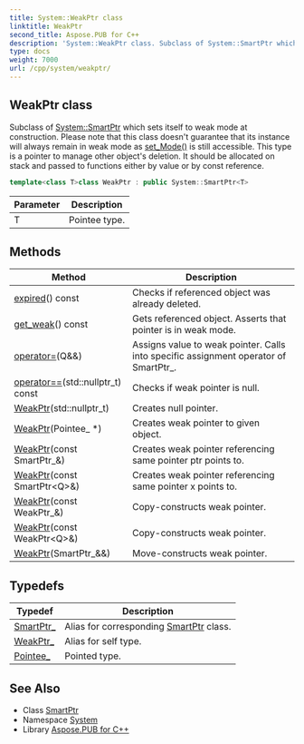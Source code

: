 ```yaml
---
title: System::WeakPtr class
linktitle: WeakPtr
second_title: Aspose.PUB for C++
description: 'System::WeakPtr class. Subclass of System::SmartPtr which sets itself to weak mode at construction. Please note that this class doesn''t guarantee that its instance will always remain in weak mode as set_Mode() is still accessible. This type is a pointer to manage other object''s deletion. It should be allocated on stack and passed to functions either by value or by const reference in C++.'
type: docs
weight: 7000
url: /cpp/system/weakptr/
---
```

## WeakPtr class


Subclass of [System::SmartPtr](../smartptr/) which sets itself to weak mode at construction. Please note that this class doesn't guarantee that its instance will always remain in weak mode as [set_Mode()](../smartptr/set_mode/) is still accessible. This type is a pointer to manage other object's deletion. It should be allocated on stack and passed to functions either by value or by const reference.

```cpp
template<class T>class WeakPtr : public System::SmartPtr<T>
```


| Parameter | Description |
| --- | --- |
| T | Pointee type. |
## Methods

| Method | Description |
| --- | --- |
| [expired](./expired/)() const | Checks if referenced object was already deleted. |
| [get_weak](./get_weak/)() const | Gets referenced object. Asserts that pointer is in weak mode. |
| [operator=](./operator=/)(Q\&&) | Assigns value to weak pointer. Calls into specific assignment operator of SmartPtr_. |
| [operator==](./operator==/)(std::nullptr_t) const | Checks if weak pointer is null. |
| [WeakPtr](./weakptr/)(std::nullptr_t) | Creates null pointer. |
| [WeakPtr](./weakptr/)(Pointee_ *) | Creates weak pointer to given object. |
| [WeakPtr](./weakptr/)(const SmartPtr_\&) | Creates weak pointer referencing same pointer ptr points to. |
| [WeakPtr](./weakptr/)(const SmartPtr\<Q\>\&) | Creates weak pointer referencing same pointer x points to. |
| [WeakPtr](./weakptr/)(const WeakPtr_\&) | Copy-constructs weak pointer. |
| [WeakPtr](./weakptr/)(const WeakPtr\<Q\>\&) | Copy-constructs weak pointer. |
| [WeakPtr](./weakptr/)(SmartPtr_\&&) | Move-constructs weak pointer. |
## Typedefs

| Typedef | Description |
| --- | --- |
| [SmartPtr_](./smartptr_/) | Alias for corresponding [SmartPtr](../smartptr/) class. |
| [WeakPtr_](./weakptr_/) | Alias for self type. |
| [Pointee_](./pointee_/) | Pointed type. |

## See Also

* Class [SmartPtr](../smartptr/)
* Namespace [System](../)
* Library [Aspose.PUB for C++](../../)

